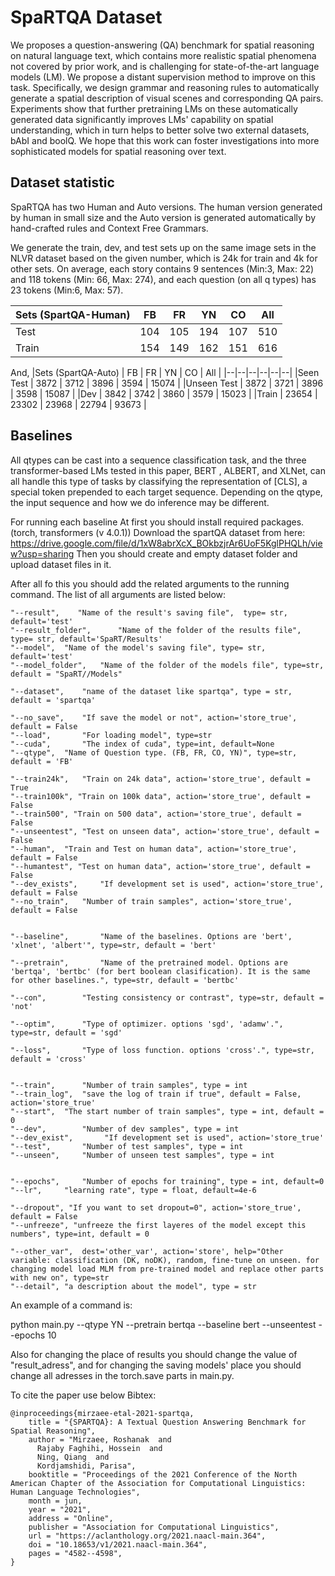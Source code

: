 

# **SpaRTQA Dataset**

We proposes a question-answering (QA) benchmark for spatial reasoning on natural language text, which contains more realistic spatial phenomena not covered by prior work, and is challenging for state-of-the-art language models (LM). We propose a distant supervision method to improve on this task. Specifically, we design grammar and reasoning rules to automatically generate a spatial description of visual scenes and corresponding QA pairs. Experiments show that further pretraining LMs on these automatically generated data significantly improves LMs' capability on spatial understanding, which in turn helps to better solve two external datasets, bAbI and boolQ. We hope that this work can foster investigations into more sophisticated models for spatial reasoning over text.

## **Dataset statistic**
SpaRTQA has two Human and Auto versions. The human version generated by human in small size and the Auto version is generated automatically by hand-crafted rules and Context Free Grammars.

We generate the train, dev, and test sets up on the same image sets in the NLVR dataset based on the given number, which is 24k for train and 4k for other sets. 
On average, each story contains 9 sentences (Min:3, Max: 22) and 118 tokens (Min: 66, Max: 274), and each question (on all q types) has 23 tokens (Min:6, Max: 57). 

 |Sets (SpartQA-Human)  | FB    | FR    | YN    | CO    | All |
 |--|--|--|--|--|--|
 |Test        | 104  | 105  | 194  | 107  |510 |
 |Train       | 154  | 149  | 162  | 151  | 616 |

And,
 |Sets (SpartQA-Auto) | FB    | FR    | YN    | CO    | All |
 |--|--|--|--|--|--|
 |Seen Test        | 3872  | 3712  | 3896  | 3594  | 15074 |
 |Unseen Test | 3872  | 3721  | 3896  | 3598 | 15087 |
 |Dev         | 3842  | 3742  | 3860  | 3579  | 15023 |
 |Train       | 23654 | 23302 | 23968 | 22794 | 93673 |


## **Baselines**
All qtypes can be cast into a sequence classification task, and the three transformer-based LMs tested in this paper, BERT , ALBERT, and XLNet, can all handle this type of tasks by classifying the representation of [CLS], a special token prepended to each target sequence. Depending on the qtype, the input sequence and how we do inference may be different.


For running each baseline At first you should install required packages. (torch, transformers (v 4.0.1))
Download the spartQA dataset from here: https://drive.google.com/file/d/1xW8abrXcX_BOkbzjrAr6UoF5KglPHQLh/view?usp=sharing
Then you should create and empty dataset folder and upload dataset files in it.

After all fo this you should add the related arguments to the running command.
The list of all arguments are listed below:

    "--result",    "Name of the result's saving file",  type= str,  default='test'
    "--result_folder",		"Name of the folder of the results file", type= str, default='SpaRT/Results'
    "--model",	"Name of the model's saving file", type= str, default='test'
    "--model_folder",	"Name of the folder of the models file", type=str, default = "SpaRT//Models"
    
    "--dataset",	"name of the dataset like spartqa", type = str, default = 'spartqa'
    
    "--no_save",	"If save the model or not", action='store_true', default = False
    "--load",		"For loading model", type=str
    "--cuda",		"The index of cuda", type=int, default=None 
    "--qtype",	"Name of Question type. (FB, FR, CO, YN)", type=str, default = 'FB'
    
    "--train24k",	"Train on 24k data", action='store_true', default = True
	"--train100k", "Train on 100k data", action='store_true', default = False
	"--train500", "Train on 500 data", action='store_true', default = False
	"--unseentest", "Test on unseen data", action='store_true', default = False
	"--human",	"Train and Test on human data", action='store_true', default = False
	"--humantest", "Test on human data", action='store_true', default = False
	"--dev_exists", 	"If development set is used", action='store_true', default = False
	"--no_train", 	"Number of train samples", action='store_true', default = False
    
    
    "--baseline",		"Name of the baselines. Options are 'bert', 'xlnet', 'albert'", type=str, default = 'bert'
    
    "--pretrain",		"Name of the pretrained model. Options are 'bertqa', 'bertbc' (for bert boolean clasification). It is the same for other baselines.", type=str, default = 'bertbc'
    
    "--con",		"Testing consistency or contrast", type=str, default = 'not'
    
    "--optim",		"Type of optimizer. options 'sgd', 'adamw'.", type=str, default = 'sgd'
    
    "--loss",		"Type of loss function. options 'cross'.", type=str, default = 'cross'
    
    
    "--train",		"Number of train samples", type = int
    "--train_log", 	"save the log of train if true", default = False, action='store_true'
	"--start",	"The start number of train samples", type = int, default = 0
    "--dev",		"Number of dev samples", type = int
    "--dev_exist",		 "If development set is used", action='store_true'
    "--test",		"Number of test samples", type = int
    "--unseen",		"Number of unseen test samples", type = int
    
    
    "--epochs",		"Number of epochs for training", type = int, default=0
    "--lr",		"learning rate", type = float, default=4e-6

	"--dropout", "If you want to set dropout=0", action='store_true', default = False
	"--unfreeze", "unfreeze the first layeres of the model except this numbers", type=int, default = 0

	"--other_var",  dest='other_var', action='store', help="Other variable: classification (DK, noDK), random, fine-tune on unseen. for changing model load MLM from pre-trained model and replace other parts with new on", type=str
	"--detail",	"a description about the model", type = str

An example of a command is:

python main.py --qtype YN --pretrain bertqa --baseline bert --unseentest --epochs 10


Also for changing the place of results you should change the value of "result_adress", and for changing the saving models' place you should change all adresses in the torch.save parts in main.py.


To cite the paper use below Bibtex:

	@inproceedings{mirzaee-etal-2021-spartqa,
	    title = "{SPARTQA}: A Textual Question Answering Benchmark for Spatial Reasoning",
	    author = "Mirzaee, Roshanak  and
	      Rajaby Faghihi, Hossein  and
	      Ning, Qiang  and
	      Kordjamshidi, Parisa",
	    booktitle = "Proceedings of the 2021 Conference of the North American Chapter of the Association for Computational Linguistics: Human Language Technologies",
	    month = jun,
	    year = "2021",
	    address = "Online",
	    publisher = "Association for Computational Linguistics",
	    url = "https://aclanthology.org/2021.naacl-main.364",
	    doi = "10.18653/v1/2021.naacl-main.364",
	    pages = "4582--4598",
	}
